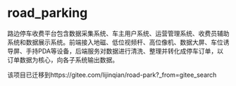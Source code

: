 # road_parking
路边停车收费平台包含数据采集系统、车主用户系统、运营管理系统、收费员辅助系统和数据展示系统。前端接入地磁、低位视频杆、高位像机、数据大屏、车位诱导屏、手持PDA等设备，后端服务对数据进行清洗、整理并转化成停车订单，以订单数据为核心，向各子系统输出数据。


该项目已迁移到https://gitee.com/lijinqian/road-park?_from=gitee_search
